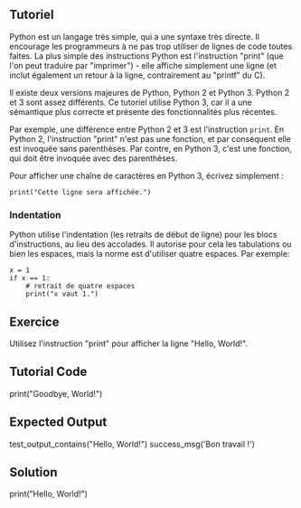 Tutoriel
--------

Python est un langage très simple, qui a une syntaxe très directe.
Il encourage les programmeurs à ne pas trop utiliser de lignes de code toutes faites.
La plus simple des instructions Python est l'instruction "print" (que l'on peut traduire par "imprimer") -
elle affiche simplement une ligne (et inclut également un retour à la ligne, contrairement au "printf" du C).

Il existe deux versions majeures de Python, Python 2 et Python 3. Python 2 et 3 sont assez différents.
Ce tutoriel utilise Python 3, car il a une sémantique plus correcte et présente des fonctionnalités plus récentes.

Par exemple, une différence entre Python 2 et 3 est l'instruction `print`.
En Python 2, l'instruction "print" n'est pas une fonction, et par conséquent elle est invoquée sans parenthèses. Par contre, en Python 3, c'est une fonction, qui doit être invoquée
avec des parenthèses.

Pour afficher une chaîne de caractères en Python 3, écrivez simplement&nbsp;:

    print("Cette ligne sera affichée.")

### Indentation

Python utilise l'indentation (les retraits de début de ligne) pour les blocs d'instructions, au lieu des accolades. Il autorise pour cela les tabulations ou bien les espaces, mais la norme
est d'utiliser quatre espaces. Par exemple:

    x = 1
    if x == 1:
        # retrait de quatre espaces
        print("x vaut 1.")

Exercice
--------

Utilisez l'instruction "print" pour afficher la ligne "Hello, World!".

Tutorial Code
-------------

print("Goodbye, World!")

Expected Output
---------------
test_output_contains("Hello, World!")
success_msg('Bon travail !')

Solution
--------

print("Hello, World!")


